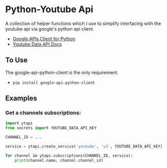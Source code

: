 # Python-Youtube Api

A collection of helper functions which I use to simplify interfacing
with the youtube api via google's python api client. 

- [Google APIs Client for Python](https://developers.google.com/api-client-library/python/)
- [Youtube Data API Docs](https://developers.google.com/youtube/v3/)


## To Use 
The google-api-python-client is the only requirement.

- `pip install google-api-python-client`


## Examples

### Get a channels subscriptions:

```python
import ytapi
from secrets import YOUTUBE_DATA_API_KEY

CHANNEL_ID = ...

service = ytapi.create_service('youtube', 'v3', YOUTUBE_DATA_API_KEY)

for channel in ytapi.subscriptions(CHANNEL_ID, service):
    print(channel.name, channel.channel_id)
```
